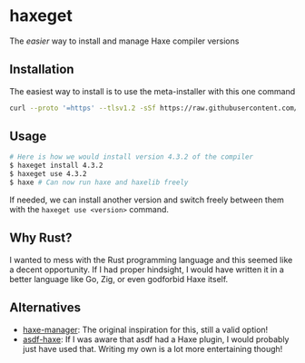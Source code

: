 # haxeget
The *easier* way to install and manage Haxe compiler versions

## Installation
The easiest way to install is to use the meta-installer with this one command
```sh
curl --proto '=https' --tlsv1.2 -sSf https://raw.githubusercontent.com/l0go/haxeget/main/meta-install.sh | bash
```

## Usage
```sh
# Here is how we would install version 4.3.2 of the compiler
$ haxeget install 4.3.2
$ haxeget use 4.3.2
$ haxe # Can now run haxe and haxelib freely
```

If needed, we can install another version and switch freely between them with the ``haxeget use <version>`` command.

## Why Rust?
I wanted to mess with the Rust programming language and this seemed like a decent opportunity. If I had proper hindsight, I would have written it in a better language like Go, Zig, or even godforbid Haxe itself.

## Alternatives
- [haxe-manager](https://github.com/kLabz/haxe-manager/): The original inspiration for this, still a valid option!
- [asdf-haxe](https://github.com/asdf-community/asdf-haxe): If I was aware that asdf had a Haxe plugin, I would probably just have used that. Writing my own is a lot more entertaining though!
